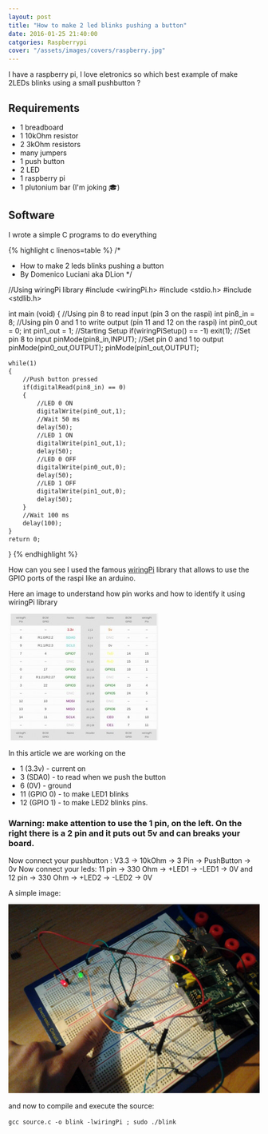 ```yaml
---
layout: post
title: "How to make 2 led blinks pushing a button"
date: 2016-01-25 21:40:00
catgories: Raspberrypi
cover: "/assets/images/covers/raspberry.jpg"
---
```


I have a raspberry pi, I love eletronics so which best example of make 2LEDs blinks using a small pushbutton ?

## Requirements
- 1 breadboard
- 1 10kOhm resistor
- 2 3kOhm resistors
- many jumpers
- 1 push button
- 2 LED
- 1 raspberry pi
- 1 plutonium bar (I'm joking :mortar_board:)

## Software
I wrote a simple C programs to do everything

{% highlight c linenos=table %}
/*
 * How to make 2 leds blinks pushing a button
 * By Domenico Luciani aka DLion
 */

//Using wiringPi library
#include <wiringPi.h>
#include <stdio.h>
#include <stdlib.h>

int main (void)
{
	//Using pin 8 to read input (pin 3 on the raspi)
	int pin8_in = 8;
	//Using pin 0 and 1 to write output (pin 11 and 12 on the raspi)
	int pin0_out = 0;
	int pin1_out = 1;
	//Starting Setup
	if(wiringPiSetup() == -1)
		exit(1);
	//Set pin 8 to input
	pinMode(pin8_in,INPUT);
	//Set pin 0 and 1 to output
	pinMode(pin0_out,OUTPUT);
	pinMode(pin1_out,OUTPUT);

	while(1)
	{
		//Push button pressed
		if(digitalRead(pin8_in) == 0)
		{
			//LED 0 ON
			digitalWrite(pin0_out,1);
			//Wait 50 ms
			delay(50);
			//LED 1 ON
			digitalWrite(pin1_out,1);
			delay(50);
			//LED 0 OFF
			digitalWrite(pin0_out,0);
			delay(50);
			//LED 1 OFF
			digitalWrite(pin1_out,0);
			delay(50);
		}
		//Wait 100 ms
		delay(100);
	}
	return 0;
}
{% endhighlight %}

How can you see I used the famous [wiringPi](https://projects.drogon.net/raspberry-pi/wiringpi/) library that allows to use the GPIO ports of the raspi like an arduino.

Here an image to understand how pin works and how to identify it using wiringPi library

![pinsheet](/assets/images/posts/pin_datasheet.jpg)


In this article we are working on the
* 1 (3.3v) - current on
* 3 (SDA0) - to read when we push the button
* 6 (0V) - ground
* 11 (GPIO 0) - to make LED1 blinks
* 12 (GPIO 1) - to make LED2 blinks
pins.

### Warning: make attention to use the 1 pin, on the left. On the right there is a 2 pin and it puts out 5v and can breaks your board.

Now connect your pushbutton : V3.3 -> 10kOhm -> 3 Pin -> PushButton -> 0v
Now connect your leds: 11 pin -> 330 Ohm -> +LED1 -> -LED1 -> 0V and 12 pin -> 330 Ohm -> +LED2 -> -LED2 -> 0V

A simple image:

![can't touch this](/assets/images/posts/my_finger.jpg)

and now to compile and execute the source:

`gcc source.c -o blink -lwiringPi ; sudo ./blink`

